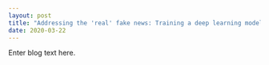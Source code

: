 ```yaml
---
layout: post
title: "Addressing the 'real' fake news: Training a deep learning model for deepfake detection"
date: 2020-03-22
---
```


Enter blog text here.